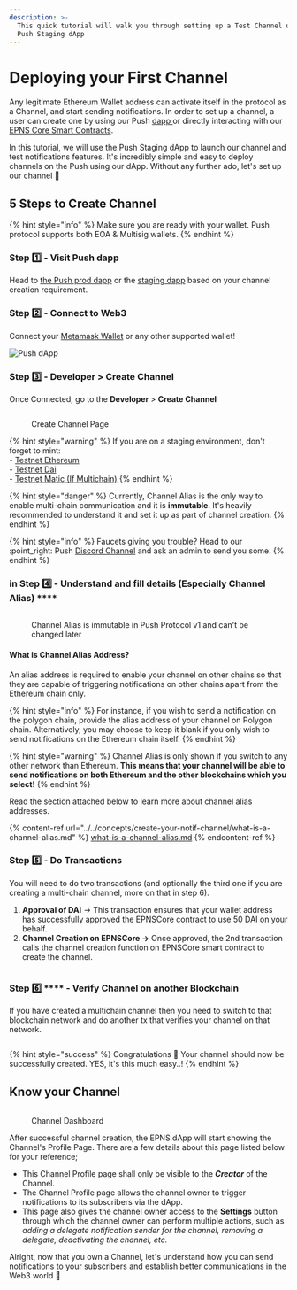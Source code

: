 ```yaml
---
description: >-
  This quick tutorial will walk you through setting up a Test Channel using the
  Push Staging dApp
---
```


# Deploying your First Channel

Any legitimate Ethereum Wallet address can activate itself in the protocol as a Channel, and start sending notifications. In order to set up a channel, a user can create one by using our Push [dapp ](https://app.push.org/)or directly interacting with our [EPNS Core Smart Contracts](../../developer-tooling/epns-smart-contracts/epns-core-contract/channel-creation-process-on-smart-contract.md).

In this tutorial, we will use the Push Staging dApp to launch our channel and test notifications features. It's incredibly simple and easy to deploy channels on the Push using our dApp. Without any further ado, let's set up our channel 🚀

## 5 Steps to Create Channel

{% hint style="info" %}
Make sure you are ready with your wallet. Push protocol supports both EOA & Multisig wallets.
{% endhint %}

### Step 1️⃣ - Visit Push dapp

Head to [the Push prod dapp](http://app.push.org/) or the [staging dapp](https://staging.push.org/#/channels) based on your channel creation requirement.&#x20;

### Step 2️⃣ - Connect to Web3

Connect your [Metamask Wallet](https://metamask.io/) or any other supported wallet!&#x20;

![Push dApp](<../../.gitbook/assets/Screenshot 2022-06-30 at 5.12.24 PM.png>)

### Step 3️⃣ - **Developer** > **Create Channel**

Once Connected, go to the **Developer** > **Create Channel**

<figure><img src="../../.gitbook/assets/Screenshot 2022-09-05 at 12.27.22 AM.png" alt=""><figcaption><p>Create Channel Page</p></figcaption></figure>

{% hint style="warning" %}
If you are on a staging environment, don't forget to mint:\
\- [Testnet Ethereum](https://faucet.paradigm.xyz/)\
\- [Testnet Dai](https://staging.epns.io/#/dashboard)\
\- [Testnet Matic (If Multichain)](https://faucet.polygon.technology/)
{% endhint %}

{% hint style="danger" %}
Currently, Channel Alias is the only way to enable multi-chain communication and it is **immutable**. It's heavily recommended to understand it and set it up as part of channel creation.
{% endhint %}

{% hint style="info" %}
Faucets giving you trouble? Head to our :point\_right: Push [Discord Channel](https://discord.com/invite/pushprotocol) and ask an admin to send you some.
{% endhint %}

### in Step 4️⃣ - Understand and fill details (Especially Channel Alias) ****&#x20;

<figure><img src="../../.gitbook/assets/Screenshot 2022-09-05 at 2.30.03 AM.png" alt=""><figcaption><p>Channel Alias is immutable in Push Protocol v1 and can't be changed later</p></figcaption></figure>

#### What is Channel Alias Address?

An alias address is required to enable your channel on other chains so that they are capable of triggering notifications on other chains apart from the Ethereum chain only.&#x20;

{% hint style="info" %}
For instance, if you wish to send a notification on the polygon chain, provide the alias address of your channel on Polygon chain. Alternatively, you may choose to keep it blank if you only wish to send notifications on the Ethereum chain itself.
{% endhint %}

{% hint style="warning" %}
Channel Alias is only shown if you switch to any other network than Ethereum. **This means that your channel will be able to send notifications on both Ethereum and the other blockchains which you select!**
{% endhint %}

Read the section attached below to learn more about channel alias addresses.

{% content-ref url="../../concepts/create-your-notif-channel/what-is-a-channel-alias.md" %}
[what-is-a-channel-alias.md](../../concepts/create-your-notif-channel/what-is-a-channel-alias.md)
{% endcontent-ref %}

### **Step** 5️⃣ - Do Transactions

You will need to do two transactions (and optionally the third one if you are creating a multi-chain channel, more on that in step 6).

1. **Approval of DAI** -> This transaction ensures that your wallet address has successfully approved the EPNSCore contract to use 50 DAI on your behalf.
2. **Channel Creation on EPNSCore ->** Once approved, the 2nd transaction calls the channel creation function on EPNSCore smart contract to create the channel.

<figure><img src="../../.gitbook/assets/Screenshot 2022-09-05 at 2.27.04 AM.png" alt=""><figcaption></figcaption></figure>

### **Step** 6️⃣ **** - Verify Channel on another Blockchain

If you have created a multichain channel then you need to switch to that blockchain network and do another tx that verifies your channel on that network.

<figure><img src="../../.gitbook/assets/Screenshot 2022-09-05 at 2.33.17 AM.png" alt=""><figcaption></figcaption></figure>

{% hint style="success" %}
Congratulations 🎉 Your channel should now be successfully created. YES, it's this much easy..!
{% endhint %}

## Know your Channel

<figure><img src="../../.gitbook/assets/Screenshot 2022-09-05 at 2.44.05 AM.png" alt=""><figcaption><p>Channel Dashboard</p></figcaption></figure>

After successful channel creation, the EPNS dApp will start showing the Channel's Profile Page. There are a few details about this page listed below for your reference;

* This Channel Profile page shall only be visible to the _**Creator**_ of the Channel.
* The Channel Profile page allows the channel owner to trigger notifications to its subscribers via the dApp.
* This page also gives the channel owner access to the **Settings** button through which the channel owner can perform multiple actions, such as _adding a delegate notification sender for the channel, removing a delegate, deactivating the channel, etc._

Alright, now that you own a Channel, let's understand how you can send notifications to your subscribers and establish better communications in the Web3 world 🥳
